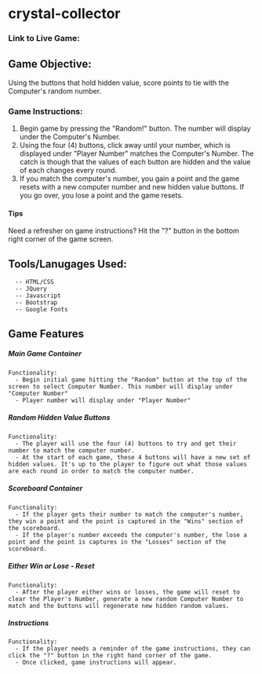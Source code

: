# crystal-collector

### Link to Live Game:

## Game Objective:
Using the buttons that hold hidden value, score points to tie with the Computer's random number.

### Game Instructions:
1. Begin game by pressing the "Random!" button. The number will display under the Computer's Number. 
2. Using the four (4) buttons, click away until your number, which is displayed under "Player Number" matches the Computer's Number. The catch is though that the values of each button are hidden and the value of each changes every round. 
3. If you match the computer's number, you gain a point and the game resets with a new computer number and new hidden value buttons. If you go over, you lose a point and the game resets.
#### Tips
Need a refresher on game instructions? Hit the "?" button in the bottom right corner of the game screen.

## Tools/Lanugages Used:
```
  -- HTML/CSS
  -- JQuery
  -- Javascript 
  -- Bootstrap 
  -- Google Fonts 
```

## Game Features 

##### Main Game Container
```
Functionality:
  - Begin initial game hitting the "Random" button at the top of the screen to select Computer Number. This number will display under "Computer Number"
  - Player number will display under "Player Number"
```

##### Random Hidden Value Buttons 
```
Functionality:
  - The player will use the four (4) buttons to try and get their number to match the computer number. 
  - At the start of each game, these 4 buttons will have a new set of hidden values. It's up to the player to figure out what those values are each round in order to match the computer number.
```
##### Scoreboard Container 
```
Functionality:
  - If the player gets their number to match the computer's number, they win a point and the point is captured in the "Wins" section of the scoreboard.
  - If the player's number exceeds the computer's number, the lose a point and the point is captures in the "Losses" section of the scoreboard. 
```

##### Either Win or Lose - Reset
```
Functionality:
  - After the player either wins or losses, the game will reset to clear the Player's Number, generate a new random Computer Number to match and the buttons will regenerate new hidden random values.
```

##### Instructions
```
Functionality:
  - If the player needs a reminder of the game instructions, they can click the "?" button in the right hand corner of the game.
  - Once clicked, game instructions will appear.


